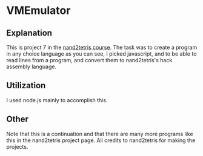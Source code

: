 # VMEmulator #
## Explanation ##
This is project 7 in the [nand2tetris course](https://www.nand2tetris.org/course). The task was to create a program in any choice language
as you can see, I picked javascript, and to be able to read lines from a program, and convert them to nand2tetris's hack assembly language.
## Utilization ##
I used node.js mainly to accomplish this. 
## Other ##
Note that this is a continuation and that there are many more programs like this in the nand2tetris project page. All credits to nand2tetris for making the projects.
